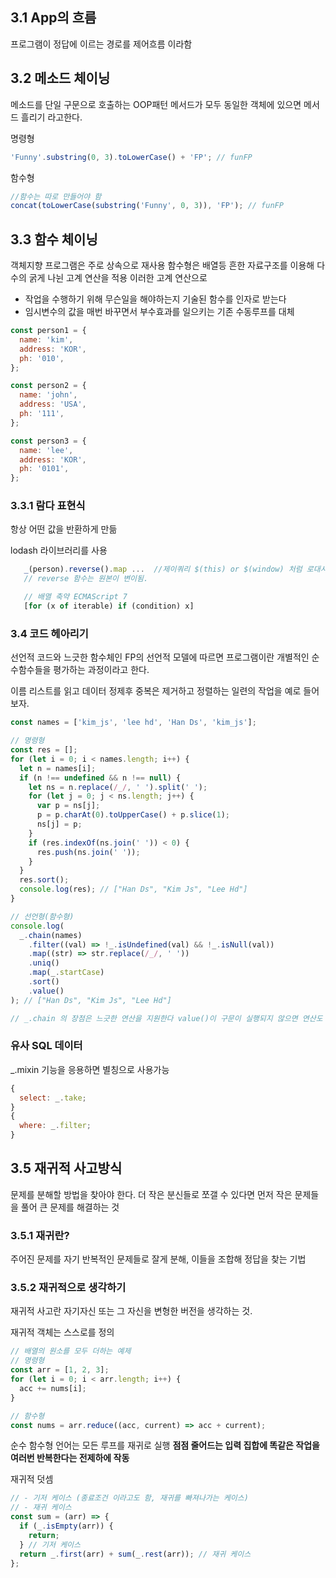 ## 3.1 App의 흐름

프로그램이 정답에 이르는 경로를 제어흐름 이라함

## 3.2 메소드 체이닝

메소드를 단일 구문으로 호출하는 OOP패턴
메서드가 모두 동일한 객체에 있으면 메서드 흘리기 라고한다.

명령형

```js
'Funny'.substring(0, 3).toLowerCase() + 'FP'; // funFP
```

함수형

```js
//함수는 따로 만들어야 함
concat(toLowerCase(substring('Funny', 0, 3)), 'FP'); // funFP
```

## 3.3 함수 체이닝

객체지향 프로그램은 주로 상속으로 재사용
함수형은 배열등 흔한 자료구조를 이용해 다수의 굵게 나뉜 고계 연산을 적용 이러한 고계 연산으로

- 작업을 수행하기 위해 무슨일을 해야하는지 기술된 함수를 인자로 받는다
- 임시변수의 값을 매번 바꾸면서 부수효과를 일으키는 기존 수동루프를 대체

```js
const person1 = {
  name: 'kim',
  address: 'KOR',
  ph: '010',
};

const person2 = {
  name: 'john',
  address: 'USA',
  ph: '111',
};

const person3 = {
  name: 'lee',
  address: 'KOR',
  ph: '0101',
};
```

### 3.3.1 람다 표현식

항상 어떤 값을 반환하게 만듦

lodash 라이브러리를 사용

```js
   _(person).reverse().map ...  //제이쿼리 $(this) or $(window) 처럼 로대시 api를 감싸 사용할 수 있다.
   // reverse 함수는 원본이 변이됨.

   // 배열 축약 ECMAScript 7
   [for (x of iterable) if (condition) x]
```

### 3.4 코드 헤아리기

선언적 코드와 느긋한 함수체인
FP의 선언적 모델에 따르면 프로그램이란 개별적인 순수함수들을 평가하는 과정이라고 한다.

이름 리스트를 읽고 데이터 정제후 중복은 제거하고 정렬하는 일련의 작업을 예로 들어보자.

```js
const names = ['kim_js', 'lee hd', 'Han Ds', 'kim_js'];

// 명령형
const res = [];
for (let i = 0; i < names.length; i++) {
  let n = names[i];
  if (n !== undefined && n !== null) {
    let ns = n.replace(/_/, ' ').split(' ');
    for (let j = 0; j < ns.length; j++) {
      var p = ns[j];
      p = p.charAt(0).toUpperCase() + p.slice(1);
      ns[j] = p;
    }
    if (res.indexOf(ns.join(' ')) < 0) {
      res.push(ns.join(' '));
    }
  }
  res.sort();
  console.log(res); // ["Han Ds", "Kim Js", "Lee Hd"]
}

// 선언형(함수형)
console.log(
  _.chain(names)
    .filter((val) => !_.isUndefined(val) && !_.isNull(val))
    .map((str) => str.replace(/_/, ' '))
    .uniq()
    .map(_.startCase)
    .sort()
    .value()
); // ["Han Ds", "Kim Js", "Lee Hd"]

// _.chain 의 장점은 느긋한 연산을 지원한다 value()이 구문이 실행되지 않으면 연산도 실행하지 않는 것.
```

### 유사 SQL 데이터

\_.mixin 기능을 응용하면 별칭으로 사용가능

```js
{
  select: _.take;
}
{
  where: _.filter;
}
```

## 3.5 재귀적 사고방식

문제를 분해할 방법을 찾아야 한다.
더 작은 분신들로 쪼갤 수 있다면 먼저 작은 문제들을 풀어 큰 문제를 해결하는 것

### 3.5.1 재귀란?

주어진 문제를 자기 반복적인 문제들로 잘게 분해, 이들을 조합해 정답을 찾는 기법

### 3.5.2 재귀적으로 생각하기

재귀적 사고란 자기자신 또는 그 자신을 변형한 버전을 생각하는 것.

재귀적 객체는 스스로를 정의

```js
// 배열의 원소를 모두 더하는 예제
// 명령형
const arr = [1, 2, 3];
for (let i = 0; i < arr.length; i++) {
  acc += nums[i];
}

// 함수형
const nums = arr.reduce((acc, current) => acc + current);
```

순수 함수형 언어는 모든 루프를 재귀로 실행
<b>점점 줄어드는 입력 집합에 똑같은 작업을 여러번 반복한다는 전제하에 작동</b>

재귀적 덧셈

```js
// - 기저 케이스 (종료조건 이라고도 함, 재귀를 빠져나가는 케이스)
// - 재귀 케이스
const sum = (arr) => {
  if (_.isEmpty(arr)) {
    return;
  } // 기저 케이스
  return _.first(arr) + sum(_.rest(arr)); // 재귀 케이스
};
```
